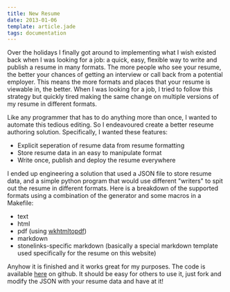 ```yaml
---
title: New Resume
date: 2013-01-06
template: article.jade
tags: documentation
---
```


Over the holidays I finally got around to implementing what I wish existed back when I was looking for a job: a quick, easy, flexible way to write and publish a resume in many formats. The more people who see your resume, the better your chances of getting an interview or call back from a potential employer. This means the more formats and places that your resume is viewable in, the better. When I was looking for a job, I tried to follow this strategy but quickly tired making the same change on multiple versions of my resume in different formats.

Like any programmer that has to do anything more than once, I wanted to automate this tedious editing. So I endeavoured create a better reseume authoring solution. Specifically, I wanted these features:

- Explicit seperation of resume data from resume formatting
- Store resume data in an easy to manipulate format
- Write once, publish and deploy the resume everywhere

I ended up engineering a solution that used a JSON file to store resume data, and a simple python program that would use different "writers" to spit out the resume in different formats. Here is a breakdown of the supported formats using a combination of the generator and some macros in a Makefile:

- text
- html
- pdf (using [wkhtmltopdf](http://code.google.com/p/wkhtmltopdf/))
- markdown
- stonelinks-specific markdown (basically a special markdown template used specifically for the resume on this website)

Anyhow it is finished and it works great for my purposes. The code is available [here](https://github.com/Stonelinks/resume) on github. It should be easy for others to use it, just fork and modify the JSON with your resume data and have at it!
